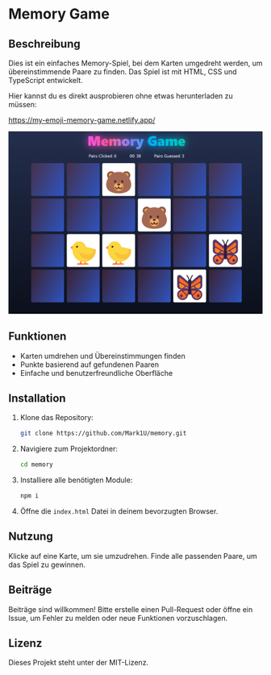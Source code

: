 # Memory Game

## Beschreibung

Dies ist ein einfaches Memory-Spiel, bei dem Karten umgedreht werden, um übereinstimmende Paare zu finden.
Das Spiel ist mit HTML, CSS und TypeScript entwickelt.

Hier kannst du es direkt ausprobieren ohne etwas herunterladen zu müssen: 

https://my-emoji-memory-game.netlify.app/

![Screenshot des Spiels](public/screenshot.png)

## Funktionen

-   Karten umdrehen und Übereinstimmungen finden
-   Punkte basierend auf gefundenen Paaren
-   Einfache und benutzerfreundliche Oberfläche

## Installation

1. Klone das Repository:

    ```bash
    git clone https://github.com/Mark1U/memory.git

    ```

2. Navigiere zum Projektordner:

    ```bash
    cd memory

    ```

3. Installiere alle benötigten Module:

    ```bash
    npm i
    ```

4. Öffne die `index.html` Datei in deinem bevorzugten Browser.

## Nutzung

Klicke auf eine Karte, um sie umzudrehen.
Finde alle passenden Paare, um das Spiel zu gewinnen.

## Beiträge

Beiträge sind willkommen!
Bitte erstelle einen Pull-Request oder öffne ein Issue, um Fehler zu melden oder neue Funktionen vorzuschlagen.

## Lizenz

Dieses Projekt steht unter der MIT-Lizenz.
